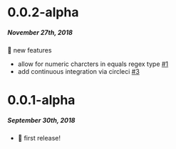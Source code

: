 # 0.0.2-alpha

##### November 27th, 2018

:tada: new features

- allow for numeric charcters in equals regex type [#1]
- add continuous integration via circleci [#3]

[#3]: https://github.com/radiant-maxar/mapcss-parse/issues/3
[#1]: https://github.com/radiant-maxar/mapcss-parse/issues/1

# 0.0.1-alpha

##### September 30th, 2018

- :tada: first release!
